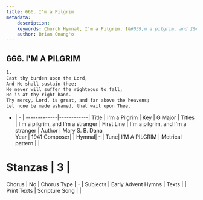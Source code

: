 ```yaml
---
title: 666. I'm a Pilgrim
metadata:
    description: 
    keywords: Church Hymnal, I'm a Pilgrim, I&#039;m a pilgrim, and I&#039;m a stranger, I'm a pilgrim, and I'm a stranger
    author: Brian Onang'o
---
```



## 666. I'M A PILGRIM

```txt
1.
Cast thy burden upon the Lord,
And He shall sustain thee;
He never will suffer the righteous to fall;
He is at thy right hand.
Thy mercy, Lord, is great, and far above the heavens;
Let none be made ashamed, that wait upon Thee.
```

- |   -  |
-------------|------------|
Title | I'm a Pilgrim |
Key | G Major |
Titles | I'm a pilgrim, and I'm a stranger |
First Line | I&#039;m a pilgrim, and I&#039;m a stranger |
Author | Mary S. B. Dana  
Year | 1941
Composer|  |
Hymnal|  - |
Tune| I&#039;M A PILGRIM |
Metrical pattern | |
# Stanzas | 3 |
Chorus | No |
Chorus Type | - |
Subjects | Early Advent Hymns |
Texts |  |
Print Texts | 
Scripture Song |  |
  
